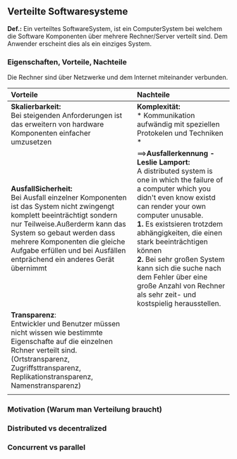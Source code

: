 ## Verteilte Softwaresysteme

**Def.:** Ein verteiltes SoftwareSystem, ist ein ComputerSystem
bei welchem die Software Komponenten über mehrere Rechner/Server 
verteilt sind. Dem Anwender erscheint dies als ein einziges System.

### Eigenschaften, Vorteile, Nachteile
Die Rechner sind über Netzwerke und dem Internet miteinander verbunden.



| Vorteile|Nachteile|
|:-------|:-------|
| **Skalierbarkeit:** <br> Bei steigenden Anforderungen ist das erweitern von hardware Komponenten einfacher umzusetzen|**Komplexität:**<br>* Kommunikation aufwändig mit speziellen Protokelen und Techniken * |
|**AusfallSicherheit:** <br> Bei Ausfall einzelner Komponenten ist das System nicht zwingengt komplett beeinträchtigt sondern nur Teilweise.Außerderm kann das System so gebaut werden dass mehrere Komponenten die gleiche Aufgabe erfüllen und bei Ausfällen entprächend ein anderes Gerät übernimmt|==>**Ausfallerkennung - Leslie Lamport:**<br>A distributed system is one in which the failure of a computer which you didn't even know existd can render your own computer unusable.<br> **1.** Es existsieren trotzdem abhängigkeiten, die einen stark beeinträchtigen können<br> **2.** Bei sehr großen System kann sich die suche nach dem Fehler über eine große Anzahl von Rechner als sehr zeit- und kostspielig herausstellen.|
|**Transparenz**:<br> Entwickler und Benutzer müssen nicht wissen wie bestimmte Eigenschafte auf die einzelnen Rchner verteilt sind.(Ortstransparenz, Zugriffsttransparenz, Replikationstransparenz, Namenstransparenz)||
|||


### Motivation (Warum man Verteilung braucht)
### Distributed vs decentralized
### Concurrent vs parallel
